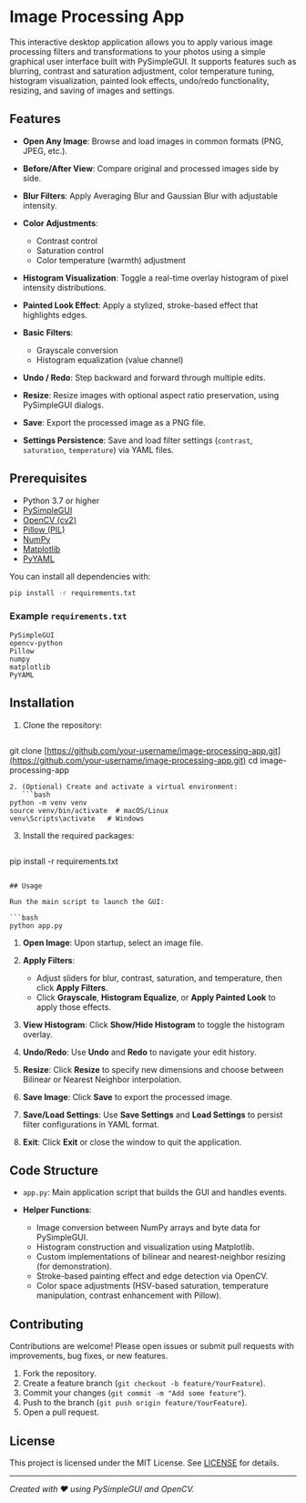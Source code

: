 # Image Processing App

This interactive desktop application allows you to apply various image processing filters and transformations to your photos using a simple graphical user interface built with PySimpleGUI. It supports features such as blurring, contrast and saturation adjustment, color temperature tuning, histogram visualization, painted look effects, undo/redo functionality, resizing, and saving of images and settings.

## Features

* **Open Any Image**: Browse and load images in common formats (PNG, JPEG, etc.).
* **Before/After View**: Compare original and processed images side by side.
* **Blur Filters**: Apply Averaging Blur and Gaussian Blur with adjustable intensity.
* **Color Adjustments**:

  * Contrast control
  * Saturation control
  * Color temperature (warmth) adjustment
* **Histogram Visualization**: Toggle a real-time overlay histogram of pixel intensity distributions.
* **Painted Look Effect**: Apply a stylized, stroke-based effect that highlights edges.
* **Basic Filters**:

  * Grayscale conversion
  * Histogram equalization (value channel)
* **Undo / Redo**: Step backward and forward through multiple edits.
* **Resize**: Resize images with optional aspect ratio preservation, using PySimpleGUI dialogs.
* **Save**: Export the processed image as a PNG file.
* **Settings Persistence**: Save and load filter settings (`contrast`, `saturation`, `temperature`) via YAML files.

## Prerequisites

* Python 3.7 or higher
* [PySimpleGUI](https://pysimplegui.readthedocs.io/)
* [OpenCV (cv2)](https://opencv.org/)
* [Pillow (PIL)](https://python-pillow.org/)
* [NumPy](https://numpy.org/)
* [Matplotlib](https://matplotlib.org/)
* [PyYAML](https://pyyaml.org/)

You can install all dependencies with:

```bash
pip install -r requirements.txt
```

### Example `requirements.txt`

```
PySimpleGUI
opencv-python
Pillow
numpy
matplotlib
PyYAML
```

## Installation

1. Clone the repository:

   ```bash
   ```

git clone [https://github.com/your-username/image-processing-app.git](https://github.com/your-username/image-processing-app.git)
cd image-processing-app

````
2. (Optional) Create and activate a virtual environment:
   ```bash
python -m venv venv
source venv/bin/activate  # macOS/Linux
venv\Scripts\activate   # Windows
````

3. Install the required packages:

   ```bash
   ```

pip install -r requirements.txt

````

## Usage

Run the main script to launch the GUI:

```bash
python app.py
````

1. **Open Image**: Upon startup, select an image file.
2. **Apply Filters**:

   * Adjust sliders for blur, contrast, saturation, and temperature, then click **Apply Filters**.
   * Click **Grayscale**, **Histogram Equalize**, or **Apply Painted Look** to apply those effects.
3. **View Histogram**: Click **Show/Hide Histogram** to toggle the histogram overlay.
4. **Undo/Redo**: Use **Undo** and **Redo** to navigate your edit history.
5. **Resize**: Click **Resize** to specify new dimensions and choose between Bilinear or Nearest Neighbor interpolation.
6. **Save Image**: Click **Save** to export the processed image.
7. **Save/Load Settings**: Use **Save Settings** and **Load Settings** to persist filter configurations in YAML format.
8. **Exit**: Click **Exit** or close the window to quit the application.

## Code Structure

* `app.py`: Main application script that builds the GUI and handles events.
* **Helper Functions**:

  * Image conversion between NumPy arrays and byte data for PySimpleGUI.
  * Histogram construction and visualization using Matplotlib.
  * Custom implementations of bilinear and nearest-neighbor resizing (for demonstration).
  * Stroke-based painting effect and edge detection via OpenCV.
  * Color space adjustments (HSV-based saturation, temperature manipulation, contrast enhancement with Pillow).

## Contributing

Contributions are welcome! Please open issues or submit pull requests with improvements, bug fixes, or new features.

1. Fork the repository.
2. Create a feature branch (`git checkout -b feature/YourFeature`).
3. Commit your changes (`git commit -m "Add some feature"`).
4. Push to the branch (`git push origin feature/YourFeature`).
5. Open a pull request.

## License

This project is licensed under the MIT License. See [LICENSE](LICENSE) for details.

---

*Created with ❤️ using PySimpleGUI and OpenCV.*
